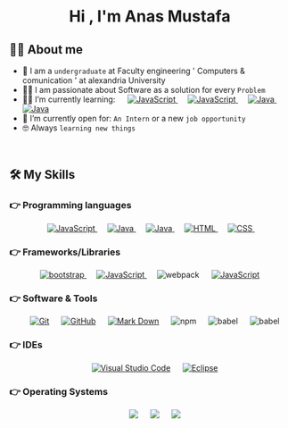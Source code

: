 <h1 align="center">Hi , I'm Anas Mustafa </h1>

[//]: # (<p align="center">)
[//]: # (<a href="https://github.com/DenverCoder1/readme-typing-svg"><img src="https://readme-typing-svg.herokuapp.com?lines=engineering+Student;wep+developer;Always%20learning%20new%20things&center=true&width=500&height=50"></a>)
[//]: # (</p>)


## :sassy_man:  About me
- :school: I am a `undergraduate` at Faculty engineering ' Computers & comunication ' at alexandria University
- :technologist: I am passionate about Software as a solution for every `Problem`
- :student: I’m currently learning: &emsp;
   <a href="https://developer.mozilla.org/en-US/docs/Web/JavaScript" target="_blank"> 
     <img alt="JavaScript" src="https://img.shields.io/badge/machine_learning%20-%23F7DF1E.svg?style=plastic&logo=machine_learning&logoColor=black">
   </a>
   &emsp;
  <a href="https://developer.mozilla.org/en-US/docs/Web/JavaScript" target="_blank"> 
     <img alt="JavaScript" src="https://img.shields.io/badge/node.js%20-%23F7DF1E.svg?style=plastic&logo=node.js&logoColor=black">
   </a>
  &emsp;
  <a href="https://www.java.com" target="_blank"> 
    <img alt="Java" src="https://img.shields.io/badge/mongodb-%23007396.svg?style=plastic&logo=mongodb&logoColor=white">
  </a>
  &emsp;
  <a href="https://www.java.com" target="_blank"> 
    <img alt="Java" src="https://img.shields.io/badge/mysql-%23007396.svg?style=plastic&logo=mysql&logoColor=white">
  </a>
- :thinking: I’m currently open for: `An Intern` or  a new `job opportunity`
- :nerd_face: Always `learning new things`

<br>

## 🛠️ My Skills

### 👉 Programming languages

<p align="center"> 
  &emsp; 
  <a href="https://developer.mozilla.org/en-US/docs/Web/JavaScript" target="_blank"> 
     <img alt="JavaScript" src="https://img.shields.io/badge/JavaScript%20-%23F7DF1E.svg?style=plastic&logo=javascript&logoColor=black">
   </a>
  &emsp;
  <a href="https://www.java.com" target="_blank"> 
    <img alt="Java" src="https://img.shields.io/badge/Java-%23007396.svg?style=plastic&logo=java&logoColor=white">
  </a>
  &emsp; 
  <a href="https://www.java.com" target="_blank"> 
    <img alt="Java" src="https://img.shields.io/badge/python-%23007396.svg?style=plastic&logo=python&logoColor=white">
  </a>
  &emsp; 
  <a href="https://www.w3.org/html/" target="_blank"> 
   <img alt="HTML" src="https://img.shields.io/badge/HTML5%20-%23E34F26.svg?style=&logo=html5&logoColor=white">
  </a>   
  &emsp;
  <a href="https://www.w3schools.com/css/" target="_blank">
    <img alt="CSS" src="https://img.shields.io/badge/CSS%20-%231572B6.svg?style=&logo=css3&logoColor=white">
  </a> 
    &emsp;
</p>

### 👉 Frameworks/Libraries
<p align="center"> 
  <a href="https://www.java.com" target="_blank"> 
  <img alt="bootstrap" src="https://img.shields.io/badge/bootstrap-%23007396.svg?style=&logo=bootstrap&logoColor=white">
  </a>
  &emsp;
  <a href="https://developer.mozilla.org/en-US/docs/Web/JavaScript" target="_blank"> 
     <img alt="JavaScript" src="https://img.shields.io/badge/tailwind%20-%23F7DF1E.svg?style=plastic&logo=tailwindcss&logoColor=black">
   </a>
      &emsp;
  <a target="_blank"> 
  <img alt="webpack" src="https://img.shields.io/badge/webpack-%23007396.svg?style=&logo=webpack&logoColor=white">
  </a>
    &emsp;
  <a href="https://developer.mozilla.org/en-US/docs/Web/JavaScript" target="_blank"> 
     <img alt="JavaScript" src="https://img.shields.io/badge/react%20-%23F7DF1E.svg?style=plastic&logo=react&logoColor=black">
   </a>
   
</p>

 ### 👉 Software & Tools
 
<p align="center">
  &emsp;
    <a href="#"><img alt="Git" src="https://img.shields.io/badge/Git%20-%23F05033.svg?style=&logo=git&logoColor=white"></a>
  &emsp;
    <a href="#"><img alt="GitHub" src="https://img.shields.io/badge/github-%23181717.svg?style=&logo=github&logoColor=white"></a>
  &emsp;
    <a href="#"><img alt="Mark Down" src="https://img.shields.io/badge/Markdown-000000?style=&logo=markdown&logoColor=white"></a>
 &emsp;
   <a target="_blank"> 
  <img alt="npm" src="https://img.shields.io/badge/npm-%23007396.svg?style=&logo=npm&logoColor=white">
   </a>
   &emsp;
   <a target="_blank"> 
  <img alt="babel" src="https://img.shields.io/badge/babel-%23007396.svg?style=&logo=babel&logoColor=white">
  </a>
   &emsp;
   <a target="_blank"> 
  <img alt="babel" src="https://img.shields.io/badge/eslint-%23007396.svg?style=&logo=eslint&logoColor=white">
  </a>
</p>

 ### 👉 IDEs
 
<p align="center">
  &emsp;
    <a href="#"><img alt="Visual Studio Code" src="https://img.shields.io/badge/Visual%20Studio%20Code-0078d7.svg?style=&logo=visual-studio-code&logoColor=white"></a>
  &emsp;
    <a href="#"><img alt="Eclipse" src="https://img.shields.io/badge/eclipse%20ide-%232C2255.svg?&style=&logo=eclipse%20ide&logoColor=white" /></a>
</p>

 ### 👉 Operating Systems
 
<p align="center">
  &emsp;
    <a href="#"><img src="https://img.shields.io/badge/Linux-FCC624?style=&logo=linux&logoColor=black"></a>
  &emsp;
    <a href="#"><img src="https://img.shields.io/badge/Ubuntu-E95420?style=&logo=ubuntu&logoColor=white"></a>
  &emsp;
    <a href="#"><img src="https://img.shields.io/badge/Windows-0078D6?style=&logo=windows&logoColor=white"></a>
</p>

<br/>
